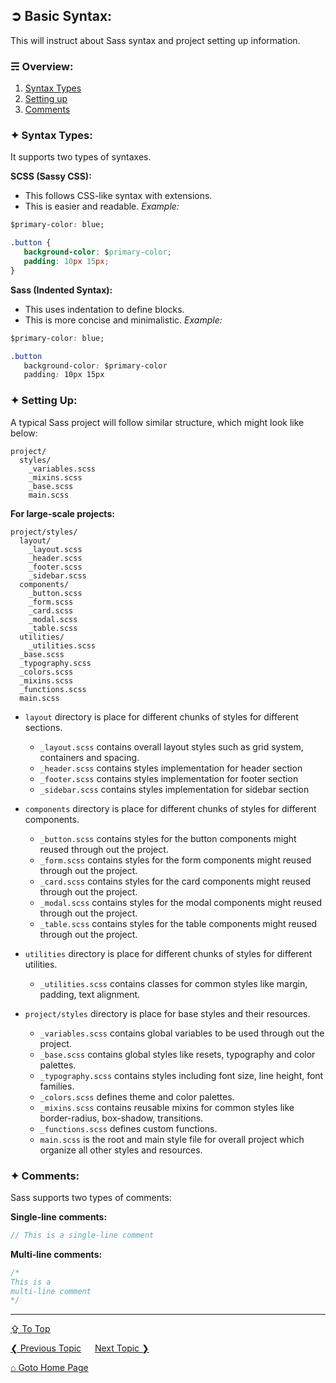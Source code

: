 ## &#10162; Basic Syntax:
This will instruct about Sass syntax and project setting up information.

### &#9780; Overview:
1. [Syntax Types](#-syntax-types)
2. [Setting up](#-setting-up)
3. [Comments](#-comments)

### &#10022; Syntax Types:
It supports two types of syntaxes.

**SCSS (Sassy CSS):**

- This follows CSS-like syntax with extensions.
- This is easier and readable.
*Example:*
```css
$primary-color: blue;

.button {
   background-color: $primary-color;
   padding: 10px 15px;
}
```

**Sass (Indented Syntax):**

- This uses indentation to define blocks.
- This is more concise and minimalistic.
*Example:*
```css
$primary-color: blue;

.button
   background-color: $primary-color
   padding: 10px 15px
```

### &#10022; Setting Up:
A typical Sass project will follow similar structure, which might look like below:
```
project/
  styles/
    _variables.scss
    _mixins.scss
    _base.scss
    main.scss
```

**For large-scale projects:**

```
project/styles/
  layout/
    _layout.scss
    _header.scss
    _footer.scss
    _sidebar.scss
  components/
    _button.scss
    _form.scss
    _card.scss
    _modal.scss
    _table.scss
  utilities/
    _utilities.scss 
  _base.scss
  _typography.scss
  _colors.scss
  _mixins.scss
  _functions.scss
  main.scss
```

- `layout` directory is place for different chunks of styles for different sections. 
	- `_layout.scss` contains overall layout styles such as grid system, containers and spacing.
	- `_header.scss` contains styles implementation for header section
	- `_footer.scss` contains styles implementation for footer section
	- `_sidebar.scss` contains styles implementation for sidebar section 

- `components` directory is place for different chunks of styles for different components. 
	- `_button.scss` contains styles for the button components might reused through out the project.
	- `_form.scss` contains styles for the form components might reused through out the project.
	- `_card.scss` contains styles for the card components might reused through out the project.
	- `_modal.scss` contains styles for the modal components might reused through out the project.
	- `_table.scss` contains styles for the table components might reused through out the project.

- `utilities` directory is place for different chunks of styles for different utilities. 
	- `_utilities.scss` contains classes for common styles like margin, padding, text alignment.

- `project/styles` directory is place for base styles and their resources. 
	- `_variables.scss` contains global variables to be used through out the project.
	- `_base.scss` contains global styles like resets, typography and color palettes.
	- `_typography.scss` contains styles including font size, line height, font families.
	- `_colors.scss` defines theme and color palettes.
	- `_mixins.scss` contains reusable mixins for common styles like border-radius, box-shadow, transitions.
	- `_functions.scss` defines custom functions.
	- `main.scss` is the root and main style file for overall project which organize all other styles and resources.

### &#10022; Comments:
Sass supports two types of comments:

**Single-line comments:**
```scss
// This is a single-line comment
```

**Multi-line comments:**
```scss
/*
This is a 
multi-line comment
*/
```

---
[&#8682; To Top](#-basic-syntax)

[&#10094; Previous Topic](./introduction.md) &emsp; [Next Topic &#10095;](./sass-math.md)

[&#8962; Goto Home Page](../README.md)